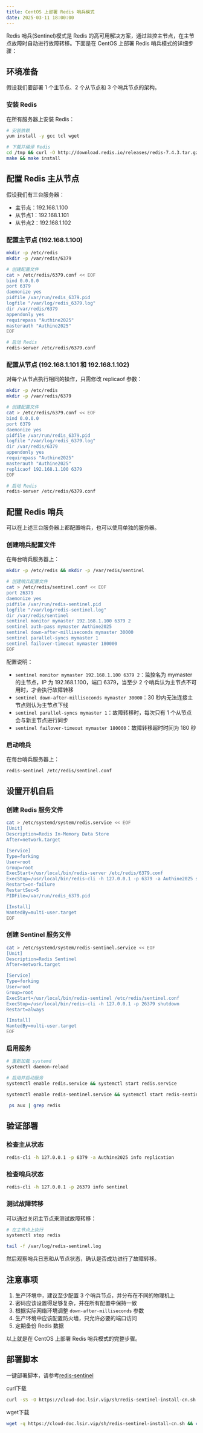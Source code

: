 ```yaml
---
title: CentOS 上部署 Redis 哨兵模式
date: 2025-03-11 18:00:00
---
```


Redis 哨兵(Sentinel)模式是 Redis 的高可用解决方案，通过监控主节点，在主节点故障时自动进行故障转移。下面是在 CentOS 上部署 Redis 哨兵模式的详细步骤：

## 环境准备

假设我们要部署 1 个主节点、2 个从节点和 3 个哨兵节点的架构。

### 安装 Redis

在所有服务器上安装 Redis：

```bash frame="none"
# 安装依赖
yum install -y gcc tcl wget

# 下载并编译 Redis
cd /tmp && curl -O http://download.redis.io/releases/redis-7.4.3.tar.gz && tar xzf redis-7.4.3.tar.gz && cd redis-7.4.3
make && make install
```

## 配置 Redis 主从节点

假设我们有三台服务器：

- 主节点：192.168.1.100
- 从节点1：192.168.1.101
- 从节点2：192.168.1.102

### 配置主节点 (192.168.1.100)

```bash frame="none"
mkdir -p /etc/redis
mkdir -p /var/redis/6379

# 创建配置文件
cat > /etc/redis/6379.conf << EOF
bind 0.0.0.0
port 6379
daemonize yes
pidfile /var/run/redis_6379.pid
logfile "/var/log/redis_6379.log"
dir /var/redis/6379
appendonly yes
requirepass "Authine2025"
masterauth "Authine2025"
EOF

# 启动 Redis
redis-server /etc/redis/6379.conf
```

### 配置从节点 (192.168.1.101 和 192.168.1.102)

对每个从节点执行相同的操作，只需修改 replicaof 参数：

```bash frame="none"
mkdir -p /etc/redis
mkdir -p /var/redis/6379

# 创建配置文件
cat > /etc/redis/6379.conf << EOF
bind 0.0.0.0
port 6379
daemonize yes
pidfile /var/run/redis_6379.pid
logfile "/var/log/redis_6379.log"
dir /var/redis/6379
appendonly yes
requirepass "Authine2025"
masterauth "Authine2025"
replicaof 192.168.1.100 6379
EOF

# 启动 Redis
redis-server /etc/redis/6379.conf
```

## 配置 Redis 哨兵

可以在上述三台服务器上都配置哨兵，也可以使用单独的服务器。

###  创建哨兵配置文件

在每台哨兵服务器上：

```bash frame="none"
mkdir -p /etc/redis && mkdir -p /var/redis/sentinel

# 创建哨兵配置文件
cat > /etc/redis/sentinel.conf << EOF
port 26379
daemonize yes
pidfile /var/run/redis-sentinel.pid
logfile "/var/log/redis-sentinel.log"
dir /var/redis/sentinel
sentinel monitor mymaster 192.168.1.100 6379 2
sentinel auth-pass mymaster Authine2025
sentinel down-after-milliseconds mymaster 30000
sentinel parallel-syncs mymaster 1
sentinel failover-timeout mymaster 180000
EOF
```

配置说明：

- `sentinel monitor mymaster 192.168.1.100 6379 2`：监控名为 mymaster 的主节点，IP 为 192.168.1.100，端口 6379，当至少 2 个哨兵认为主节点不可用时，才会执行故障转移
- `sentinel down-after-milliseconds mymaster 30000`：30 秒内无法连接主节点则认为主节点下线
- `sentinel parallel-syncs mymaster 1`：故障转移时，每次只有 1 个从节点会与新主节点进行同步
- `sentinel failover-timeout mymaster 180000`：故障转移超时时间为 180 秒

### 启动哨兵

在每台哨兵服务器上：

```bash frame="none"
redis-sentinel /etc/redis/sentinel.conf
```

## 设置开机自启

### 创建 Redis 服务文件

```bash frame="none"
cat > /etc/systemd/system/redis.service << EOF
[Unit]
Description=Redis In-Memory Data Store
After=network.target

[Service]
Type=forking
User=root
Group=root
ExecStart=/usr/local/bin/redis-server /etc/redis/6379.conf
ExecStop=/usr/local/bin/redis-cli -h 127.0.0.1 -p 6379 -a Authine2025 shutdown
Restart=on-failure
RestartSec=5
PIDFile=/var/run/redis_6379.pid

[Install]
WantedBy=multi-user.target
EOF
```

### 创建 Sentinel 服务文件

```bash frame="none"
cat > /etc/systemd/system/redis-sentinel.service << EOF
[Unit]
Description=Redis Sentinel
After=network.target

[Service]
Type=forking
User=root
Group=root
ExecStart=/usr/local/bin/redis-sentinel /etc/redis/sentinel.conf
ExecStop=/usr/local/bin/redis-cli -h 127.0.0.1 -p 26379 shutdown
Restart=always

[Install]
WantedBy=multi-user.target
EOF
```

### 启用服务

```bash frame="none"
# 重新加载 systemd
systemctl daemon-reload

# 启用并启动服务
systemctl enable redis.service && systemctl start redis.service

systemctl enable redis-sentinel.service && systemctl start redis-sentinel.service

 ps aux | grep redis
```

## 验证部署

### 检查主从状态

```bash frame="none"
redis-cli -h 127.0.0.1 -p 6379 -a Authine2025 info replication
```

### 检查哨兵状态

```bash frame="none"
redis-cli -h 127.0.0.1 -p 26379 info sentinel
```

### 测试故障转移

可以通过关闭主节点来测试故障转移：

```bash frame="none"
# 在主节点上执行
systemctl stop redis

tail -f /var/log/redis-sentinel.log
```

然后观察哨兵日志和从节点状态，确认是否成功进行了故障转移。

## 注意事项

1. 生产环境中，建议至少配置 3 个哨兵节点，并分布在不同的物理机上
2. 密码应该设置得足够复杂，并在所有配置中保持一致
3. 根据实际网络环境调整 `down-after-milliseconds` 参数
4. 生产环境中应该配置防火墙，只允许必要的端口访问
5. 定期备份 Redis 数据

以上就是在 CentOS 上部署 Redis 哨兵模式的完整步骤。

## 部署脚本

一键部署脚本，请参考[redis-sentinel](https://github.com/easy-lau/redis-sentinel)

curl下载

```sh frame="none"
curl -sS -O https://cloud-doc.lsir.vip/sh/redis-sentinel-install-cn.sh && chmod +x redis-sentinel-install-cn.sh && ./redis-sentinel-install-cn.sh
```

wget下载

```sh frame="none"
wget -q https://cloud-doc.lsir.vip/sh/redis-sentinel-install-cn.sh && chmod +x redis-sentinel-install-cn.sh && ./redis-sentinel-install-cn.sh
```

